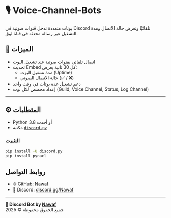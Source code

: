 # 🎙️ Voice-Channel-Bots

بوتات متعددة تدخل قنوات صوتية في Discord تلقائيًا وتعرض حالة الاتصال ومدة التشغيل عبر رسالة محدثة في قناة لوق.

## 🚀 الميزات

- اتصال تلقائي بقنوات صوتية عند تشغيل البوت
- تحديث Embed كل 30 ثانية يعرض:
  - مدة تشغيل البوت (Uptime)
  - حالة الاتصال الصوتي (✅ / ❌)
- دعم تشغيل عدة بوتات في وقت واحد
- إعداد مخصص لكل بوت (Guild, Voice Channel, Status, Log Channel)

---

## ⚙️ المتطلبات

- Python 3.8 أو أحدث
- مكتبة [`discord.py`](https://pypi.org/project/discord.py/)

### التثبيت

```bash
pip install -U discord.py
pip install pynacl 
```
## روابط التواصل

- 🌐 GitHub: [Nawaf](https://github.com/By-iNawaf)
- 💬 Discord: [discord.gg/Nawaf](https://discord.gg/Ay4cqudf9r)

---

**🤖 Discord Bot by [Nawaf](https://github.com/By-iNawaf)**  
جميع الحقوق محفوظة © 2025
